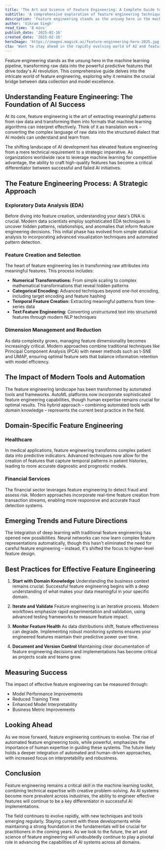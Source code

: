 ```yaml
---
title: 'The Art and Science of Feature Engineering: A Complete Guide to Transforming Raw Data into Model-Ready Gold'
subtitle: 'A comprehensive exploration of feature engineering techniques and best practices for AI success'
description: 'Feature engineering stands as the unsung hero in the machine learning pipeline, transforming raw data into the powerful predictive features that drive today''s AI revolution. This comprehensive guide delves into the intricate world of feature engineering, exploring why it remains the crucial bridge between data collection and model excellence.'
author: 'Vikram Singh'
read_time: '8 mins'
publish_date: '2025-02-16'
created_date: '2025-02-16'
heroImage: 'https://images.magick.ai/feature-engineering-hero-2025.jpg'
cta: 'Want to stay ahead in the rapidly evolving world of AI and feature engineering? Follow us on LinkedIn for regular updates on cutting-edge techniques, industry best practices, and emerging trends in data science.'
---
```


Feature engineering stands as the unsung hero in the machine learning pipeline, transforming raw data into the powerful predictive features that drive today's AI revolution. This comprehensive guide delves into the intricate world of feature engineering, exploring why it remains the crucial bridge between data collection and model excellence.

## Understanding Feature Engineering: The Foundation of AI Success

At its core, feature engineering is the art of extracting meaningful patterns from raw data and transforming them into formats that machine learning algorithms can interpret effectively. Think of it as translation work – converting the complex language of raw data into the structured dialect that AI models can understand and learn from.

The shifting landscape of AI development has elevated feature engineering from a mere technical requirement to a strategic imperative. As organizations worldwide race to leverage machine learning for competitive advantage, the ability to craft high-quality features has become a critical differentiator between successful and failed AI initiatives.

## The Feature Engineering Process: A Strategic Approach

### Exploratory Data Analysis (EDA)
Before diving into feature creation, understanding your data's DNA is crucial. Modern data scientists employ sophisticated EDA techniques to uncover hidden patterns, relationships, and anomalies that inform feature engineering decisions. This initial phase has evolved from simple statistical analysis to incorporating advanced visualization techniques and automated pattern detection.

### Feature Creation and Selection
The heart of feature engineering lies in transforming raw attributes into meaningful features. This process includes:

- **Numerical Transformations:** From simple scaling to complex mathematical transformations that reveal hidden patterns
- **Categorical Encoding:** Advanced techniques beyond one-hot encoding, including target encoding and feature hashing
- **Temporal Feature Creation:** Extracting meaningful patterns from time-series data
- **Text Feature Engineering:** Converting unstructured text into structured features through modern NLP techniques

### Dimension Management and Reduction
As data complexity grows, managing feature dimensionality becomes increasingly critical. Modern approaches combine traditional techniques like Principal Component Analysis (PCA) with newer methods such as t-SNE and UMAP, ensuring optimal feature sets that balance information retention with model efficiency.

## The Impact of Modern Tools and Automation

The feature engineering landscape has been transformed by automated tools and frameworks. AutoML platforms now incorporate sophisticated feature engineering capabilities, though human expertise remains crucial for optimal results. This hybrid approach – combining automated tools with domain knowledge – represents the current best practice in the field.

## Domain-Specific Feature Engineering

### Healthcare
In medical applications, feature engineering transforms complex patient data into predictive indicators. Advanced techniques now allow for the creation of features that capture temporal patterns in patient histories, leading to more accurate diagnostic and prognostic models.

### Financial Services
The financial sector leverages feature engineering to detect fraud and assess risk. Modern approaches incorporate real-time feature creation from transaction streams, enabling more responsive and accurate fraud detection systems.

## Emerging Trends and Future Directions

The integration of deep learning with traditional feature engineering has opened new possibilities. Neural networks can now learn complex feature representations automatically, though this hasn't eliminated the need for careful feature engineering – instead, it's shifted the focus to higher-level feature design.

## Best Practices for Effective Feature Engineering

1. **Start with Domain Knowledge**
   Understanding the business context remains crucial. Successful feature engineering begins with a deep understanding of what makes your data meaningful in your specific domain.

2. **Iterate and Validate**
   Feature engineering is an iterative process. Modern workflows emphasize rapid experimentation and validation, using advanced testing frameworks to measure feature impact.

3. **Monitor Feature Health**
   As data distributions shift, feature effectiveness can degrade. Implementing robust monitoring systems ensures your engineered features maintain their predictive power over time.

4. **Document and Version Control**
   Maintaining clear documentation of feature engineering decisions and implementations has become critical as projects scale and teams grow.

## Measuring Success

The impact of effective feature engineering can be measured through:

- Model Performance Improvements
- Reduced Training Time
- Enhanced Model Interpretability
- Business Metric Improvements

## Looking Ahead

As we move forward, feature engineering continues to evolve. The rise of automated feature engineering tools, while powerful, emphasizes the importance of human expertise in guiding these systems. The future likely holds a deeper integration of automated and human-driven approaches, with increased focus on interpretability and robustness.

## Conclusion

Feature engineering remains a critical skill in the machine learning toolkit, combining technical expertise with creative problem-solving. As AI systems become more prevalent across industries, the ability to engineer effective features will continue to be a key differentiator in successful AI implementations.

The field continues to evolve rapidly, with new techniques and tools emerging regularly. Staying current with these developments while maintaining a strong foundation in the fundamentals will be crucial for practitioners in the coming years. As we look to the future, the art and science of feature engineering will undoubtedly continue to play a pivotal role in advancing the capabilities of AI systems across all domains.